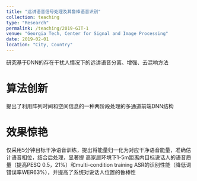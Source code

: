 ```yaml
---
title: "远讲语音信号处理及其鲁棒语音识别"
collection: teaching
type: "Research"
permalink: /teaching/2019-GIT-1
venue: "Georgia Tech, Center for Signal and Image Processing"
date: 2019-02-01
location: "City, Country"
---
```


研究基于DNN的存在干扰人情况下的远讲语音分离、增强、去混响方法


算法创新
======
提出了利用阵列时间和空间信息的一种两阶段处理的多通道前端DNN结构


效果惊艳
======
仅采用5分钟目标干净语音训练，提出将能量归一化为对应干净语音能量，准确估计语音相位，结合后处理，显著提
高家居环境下1-5m距离内目标说话人的语音质量（提高PESQ 0.5，21%）和multi-condition
training ASR的识别性能（降低词错误率WER63%），并提高了系统对说话人位置的鲁棒性

